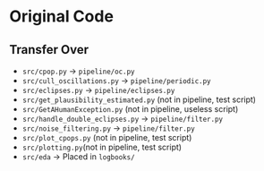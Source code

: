 # Original Code

## Transfer Over

- `src/cpop.py` $\rightarrow$ `pipeline/oc.py`
- `src/cull_oscillations.py` $\rightarrow$ `pipeline/periodic.py`
- `src/eclipses.py` $\rightarrow$ `pipeline/eclipses.py`
- `src/get_plausibility_estimated.py` (not in pipeline, test script)
- `src/GetAHumanException.py` (not in pipeline, useless script)
- `src/handle_double_eclipses.py` $\rightarrow$ `pipeline/filter.py`
- `src/noise_filtering.py` $\rightarrow$ `pipeline/filter.py`
- `src/plot_cpops.py` (not in pipeline, test script)
- `src/plotting.py`(not in pipeline, test script)
- `src/eda` $\rightarrow$ Placed in `logbooks/`


